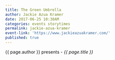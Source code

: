 ```yaml
---
title: The Green Umbrella
author: Jackie Azua Kramer
date: 2017-06-25 10:30AM
categories: events storytimes
permalink: jackie-azua-kramer
event-link: 'https://www.jackieazuakramer.com/'
published: true
---
```

{{ page.author }} presents - *{{ page.title }}*
